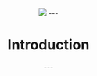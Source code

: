 <div align=center>
<img src="https://capsule-render.vercel.app/api?type=venom&color=auto&height=300&section=header&text=Hi-nl-I'm%20Doyun&fontSize=90&animation=fadeIn" />
---
<h1>Introduction</h1>
---
</div>
